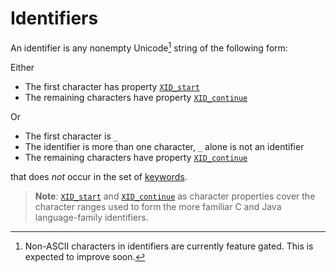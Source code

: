 # Identifiers

An identifier is any nonempty Unicode[^non_ascii_idents] string of the following form:

Either

   * The first character has property [`XID_start`]
   * The remaining characters have property [`XID_continue`]

Or

   * The first character is `_`
   * The identifier is more than one character, `_` alone is not an identifier
   * The remaining characters have property [`XID_continue`]

that does _not_ occur in the set of [keywords].

> **Note**: [`XID_start`] and [`XID_continue`] as character properties cover the
> character ranges used to form the more familiar C and Java language-family
> identifiers.


   
[`XID_start`]:  http://unicode.org/cldr/utility/list-unicodeset.jsp?a=%5B%3AXID_Start%3A%5D&abb=on&g=&i=
[`XID_continue`]: http://unicode.org/cldr/utility/list-unicodeset.jsp?a=%5B%3AXID_Continue%3A%5D&abb=on&g=&i=
[keywords]: ../grammar.html#keywords
[^non_ascii_idents]: Non-ASCII characters in identifiers are currently feature
  gated. This is expected to improve soon.
